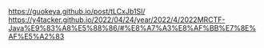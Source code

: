 https://guokeya.github.io/post/tLCxJb1Sl/
https://y4tacker.github.io/2022/04/24/year/2022/4/2022MRCTF-Java%E9%83%A8%E5%88%86/#%E8%A7%A3%E8%AF%BB%E7%8E%AF%E5%A2%83
